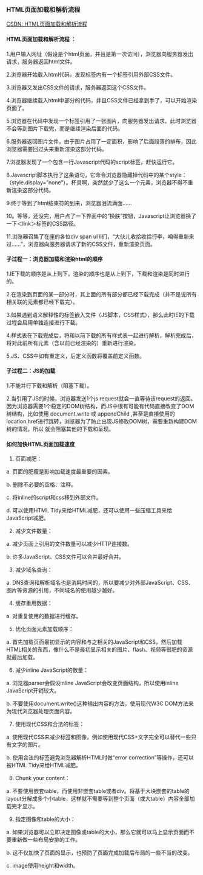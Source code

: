 ### HTML页面加载和解析流程

[CSDN: HTML页面加载和解析流程](https://blog.csdn.net/qq_39793127/article/details/78900707)

#### HTML页面加载和解析流程 ：

1.用户输入网址（假设是个html页面，并且是第一次访问），浏览器向服务器发出请求，服务器返回html文件。

2.浏览器开始载入html代码，发现标签内有一个标签引用外部CSS文件。

3.浏览器又发出CSS文件的请求，服务器返回这个CSS文件。

4.浏览器继续载入html中部分的代码，并且CSS文件已经拿到手了，可以开始渲染页面了。

5.浏览器在代码中发现一个标签引用了一张图片，向服务器发出请求。此时浏览器不会等到图片下载完，而是继续渲染后面的代码。

6.服务器返回图片文件，由于图片占用了一定面积，影响了后面段落的排布，因此浏览器需要回过头来重新渲染这部分代码。

7.浏览器发现了一个包含一行Javascript代码的script标签，赶快运行它。

8.Javascript脚本执行了这条语句，它命令浏览器隐藏掉代码中的某个style：（style.display=”none”）。杯具啊，突然就少了这么一个元素，浏览器不得不重新渲染这部分代码。

9.终于等到了html结束符的到来，浏览器泪流满面……

10。等等，还没完，用户点了一下界面中的“换肤”按钮，Javascript让浏览器换了一下＜link＞标签的CSS路径。

11.浏览器召集了在座的各位div span ul li们，“大伙儿收拾收拾行李，咱得重新来过……”，浏览器向服务器请求了新的CSS文件，重新渲染页面。

#### 子过程一：浏览器加载和渲染html的顺序

1.IE下载的顺序是从上到下，渲染的顺序也是从上到下，下载和渲染是同时进行的。

2.在渲染到页面的某一部分时，其上面的所有部分都已经下载完成（并不是说所有相关联的元素都已经下载完）。

3.如果遇到语义解释性的标签嵌入文件（JS脚本，CSS样式），那么此时IE的下载过程会启用单独连接进行下载。

4.样式表在下载完成后，将和以前下载的所有样式表一起进行解析，解析完成后，将对此前所有元素（含以前已经渲染的）重新进行渲染。

5.JS、CSS中如有重定义，后定义函数将覆盖前定义函数。

#### 子过程二：JS的加载

1.不能并行下载和解析（阻塞下载）。

2.当引用了JS的时候，浏览器发送1个js request就会一直等待该request的返回。因为浏览器需要1个稳定的DOM树结构，而JS中很有可能有代码直接改变了DOM树结构，比如使用 document.write 或 appendChild ,甚至是直接使用的location.href进行跳转，浏览器为了防止出现JS修改DOM树，需要重新构建DOM树的情况，所以 就会阻塞其他的下载和呈现。

#### 如何加快HTML页面加载速度

1. 页面减肥：

a. 页面的肥瘦是影响加载速度最重要的因素。

b. 删除不必要的空格、注释。

c. 将inline的script和css移到外部文件。

d. 可以使用HTML Tidy来给HTML减肥，还可以使用一些压缩工具来给JavaScript减肥。

2. 减少文件数量：

a. 减少页面上引用的文件数量可以减少HTTP连接数。

b. 许多JavaScript、CSS文件可以合并最好合并。

3. 减少域名查询：

a. DNS查询和解析域名也是消耗时间的，所以要减少对外部JavaScript、CSS、图片等资源的引用，不同域名的使用越少越好。

4. 缓存重用数据：

a. 对重复使用的数据进行缓存。

5. 优化页面元素加载顺序：

a. 首先加载页面最初显示的内容和与之相关的JavaScript和CSS，然后加载HTML相关的东西，像什么不是最初显示相关的图片、flash、视频等很肥的资源就最后加载。

6. 减少inline JavaScript的数量：

a. 浏览器parser会假设inline JavaScript会改变页面结构，所以使用inline JavaScript开销较大。

b. 不要使用document.write()这种输出内容的方法，使用现代W3C DOM方法来为现代浏览器处理页面内容。

7. 使用现代CSS和合法的标签：

a. 使用现代CSS来减少标签和图像，例如使用现代CSS+文字完全可以替代一些只有文字的图片。

b. 使用合法的标签避免浏览器解析HTML时做“error correction”等操作，还可以被HTML Tidy来给HTML减肥。

8. Chunk your content：

a. 不要使用嵌套table，而使用非嵌套table或者div。将基于大块嵌套的table的layout分解成多个小table，这样就不需要等到整个页面（或大table）内容全部加载完才显示。

9. 指定图像和table的大小：

a. 如果浏览器可以立即决定图像或table的大小，那么它就可以马上显示页面而不要重新做一些布局安排的工作。

b. 这不仅加快了页面的显示，也预防了页面完成加载后布局的一些不当的改变。

c. image使用height和width。